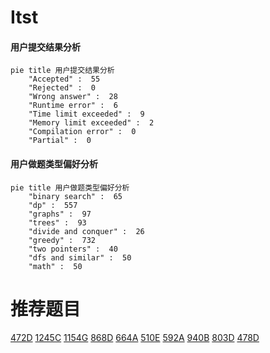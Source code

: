 # Itst

<!-- tabs:start -->



#### **用户提交结果分析**

```mermaid
pie title 用户提交结果分析
    "Accepted" :  55
    "Rejected" :  0
    "Wrong answer" :  28
    "Runtime error" :  6
    "Time limit exceeded" :  9
    "Memory limit exceeded" :  2
    "Compilation error" :  0
    "Partial" :  0
```

#### **用户做题类型偏好分析**

```mermaid
pie title 用户做题类型偏好分析
    "binary search" :  65
    "dp" :  557
    "graphs" :  97
    "trees" :  93
    "divide and conquer" :  26
    "greedy" :  732
    "two pointers" :  40
    "dfs and similar" :  50
    "math" :  50
```



<!-- tabs:end -->
# 推荐题目
[472D](https://codeforces.com/contest/472/problem/D)
[1245C](https://codeforces.com/contest/1245/problem/C)
[1154G](https://codeforces.com/contest/1154/problem/G)
[868D](https://codeforces.com/contest/868/problem/D)
[664A](https://codeforces.com/contest/664/problem/A)
[510E](https://codeforces.com/contest/510/problem/E)
[592A](https://codeforces.com/contest/592/problem/A)
[940B](https://codeforces.com/contest/940/problem/B)
[803D](https://codeforces.com/contest/803/problem/D)
[478D](https://codeforces.com/contest/478/problem/D)
